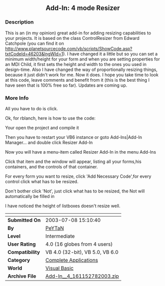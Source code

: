 ﻿<div align="center">

## Add\-In: 4 mode Resizer


</div>

### Description

This is an (in my opinion) great add-in for adding resizing capabilities to your projects. It is based on the class ControlResizer from Edward Catchpole (you can find it on http://www.planetsourcecode.com/vb/scripts/ShowCode.asp?txtCodeId=46203&lngWId=1). I have changed it a little but so you can set a minimum width/height for your form and when you are setting properties for an MDI Child, it first sets the height and width to the ones you used in design-time. Also I have changed the way of proportionally resizing things, because it just didn't work for me. Now it does. I hope you take time to look at this code, leave comments and benefit from it (this is the best thing I have seen that is 100% free so far). Updates are coming up.
 
### More Info
 
All you have to do is click.

Ok, for rblanch, here is how to use the code:

Your open the project and compile it

Then you have to restart your VB6 instance or goto Add-Ins|Add-In Manager... and double click Resizer Add-In

Now you will have a menu-item called Resizer Add-In in the menu Add-Ins

Click that item and the window will appear, listing all your forms,his containers, and the controls of that container.

For every form you want to resize, click 'Add Necessary Code',for every control click what has to be resized.

Don't bother click 'Not', just click what has to be resized, the Not will automatically be filled in

I have noticed the height of listboxes doesn't resize well.


<span>             |<span>
---                |---
**Submitted On**   |2003-07-08 15:10:40
**By**             |[PeYTaN](https://github.com/Planet-Source-Code/PSCIndex/blob/master/ByAuthor/peytan.md)
**Level**          |Intermediate
**User Rating**    |4.0 (16 globes from 4 users)
**Compatibility**  |VB 4\.0 \(32\-bit\), VB 5\.0, VB 6\.0
**Category**       |[Complete Applications](https://github.com/Planet-Source-Code/PSCIndex/blob/master/ByCategory/complete-applications__1-27.md)
**World**          |[Visual Basic](https://github.com/Planet-Source-Code/PSCIndex/blob/master/ByWorld/visual-basic.md)
**Archive File**   |[Add\-In\_\_4\_161152782003\.zip](https://github.com/Planet-Source-Code/peytan-add-in-4-mode-resizer__1-46731/archive/master.zip)








